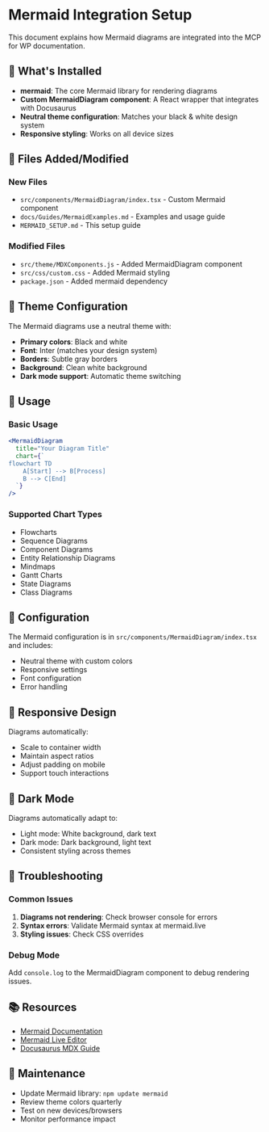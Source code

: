 # Mermaid Integration Setup

This document explains how Mermaid diagrams are integrated into the MCP for WP documentation.

## 🎯 What's Installed

- **mermaid**: The core Mermaid library for rendering diagrams
- **Custom MermaidDiagram component**: A React wrapper that integrates with Docusaurus
- **Neutral theme configuration**: Matches your black & white design system
- **Responsive styling**: Works on all device sizes

## 📁 Files Added/Modified

### New Files
- `src/components/MermaidDiagram/index.tsx` - Custom Mermaid component
- `docs/Guides/MermaidExamples.md` - Examples and usage guide
- `MERMAID_SETUP.md` - This setup guide

### Modified Files
- `src/theme/MDXComponents.js` - Added MermaidDiagram component
- `src/css/custom.css` - Added Mermaid styling
- `package.json` - Added mermaid dependency

## 🎨 Theme Configuration

The Mermaid diagrams use a neutral theme with:
- **Primary colors**: Black and white
- **Font**: Inter (matches your design system)
- **Borders**: Subtle gray borders
- **Background**: Clean white background
- **Dark mode support**: Automatic theme switching

## 🚀 Usage

### Basic Usage
```jsx
<MermaidDiagram 
  title="Your Diagram Title"
  chart={`
flowchart TD
    A[Start] --> B[Process]
    B --> C[End]
  `}
/>
```

### Supported Chart Types
- Flowcharts
- Sequence Diagrams
- Component Diagrams
- Entity Relationship Diagrams
- Mindmaps
- Gantt Charts
- State Diagrams
- Class Diagrams

## 🔧 Configuration

The Mermaid configuration is in `src/components/MermaidDiagram/index.tsx` and includes:
- Neutral theme with custom colors
- Responsive settings
- Font configuration
- Error handling

## 📱 Responsive Design

Diagrams automatically:
- Scale to container width
- Maintain aspect ratios
- Adjust padding on mobile
- Support touch interactions

## 🌙 Dark Mode

Diagrams automatically adapt to:
- Light mode: White background, dark text
- Dark mode: Dark background, light text
- Consistent styling across themes

## 🐛 Troubleshooting

### Common Issues
1. **Diagrams not rendering**: Check browser console for errors
2. **Syntax errors**: Validate Mermaid syntax at mermaid.live
3. **Styling issues**: Check CSS overrides

### Debug Mode
Add `console.log` to the MermaidDiagram component to debug rendering issues.

## 📚 Resources

- [Mermaid Documentation](https://mermaid.js.org/)
- [Mermaid Live Editor](https://mermaid.live/)
- [Docusaurus MDX Guide](https://docusaurus.io/docs/markdown-features/react)

## 🔄 Maintenance

- Update Mermaid library: `npm update mermaid`
- Review theme colors quarterly
- Test on new devices/browsers
- Monitor performance impact 